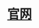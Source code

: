 # [官网](https://developer.apple.com/library/content/documentation/DeveloperTools/Conceptual/InstrumentsUserGuide/)



